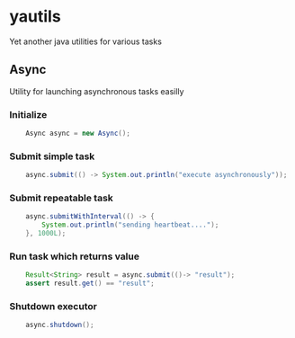 # yautils
Yet another java utilities for various tasks

## Async 
Utility for launching asynchronous tasks easilly

### Initialize
```java
    Async async = new Async(); 
```

### Submit simple task
```java
    async.submit(() -> System.out.println("execute asynchronously"));     
```

### Submit repeatable task
```java
    async.submitWithInterval(() -> {
        System.out.println("sending heartbeat....");
    }, 1000L);
```

### Run task which returns value
```java
    Result<String> result = async.submit(()-> "result");
    assert result.get() == "result";
```
     
### Shutdown executor
```java
    async.shutdown();
```
